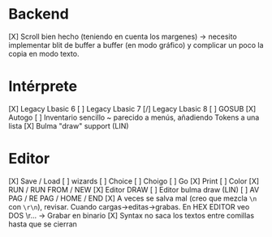 # Backend

[X] Scroll bien hecho (teniendo en cuenta los margenes) -> necesito implementar blit de buffer a buffer (en modo gráfico) y complicar un poco la copia en modo texto.

# Intérprete

[X] Legacy Lbasic 6
[ ] Legacy Lbasic 7
[/] Legacy Lbasic 8
[ ] GOSUB
[X] Autogo
[ ] Inventario sencillo ~ parecido a menús, añadiendo Tokens a una lista
[X] Bulma "draw" support (LIN)

# Editor

[X] Save / Load
[ ] wizards
	[ ] Choice 
	[ ] Choigo 
	[ ] Go 
	[X] Print 
	[ ] Color 
[X] RUN / RUN FROM / NEW
[X] Editor DRAW
[ ] Editor bulma draw (LIN)
[ ] AV PAG / RE PAG / HOME / END
[X] A veces se salva mal (creo que mezcla `\n` con `\r\n`), revisar. Cuando cargas->editas->grabas. En HEX EDITOR veo DOS \r... -> Grabar en binario
[X] Syntax no saca los textos entre comillas hasta que se cierran